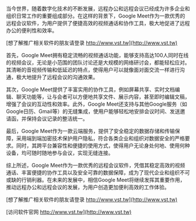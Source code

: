 当今世界，随着数字化技术的不断发展，远程办公和远程会议已经成为许多企业和组织日常工作的重要组成部分。在这样的背景下，Google Meet作为一款优秀的远程会议软件，为用户提供了便捷高效的视频通话和协作工具，极大地促进了远程办公的便利性和效率。

[想了解推广相关软件的朋友请登录 http://www.vst.tw](http://www.vst.tw)

首先，Google Meet拥有稳定流畅的视频通话功能，能够支持高达100人同时在线的视频会议，无论是小范围的团队讨论还是大规模的网络研讨会，都能轻松应对。其清晰的音视频传输和低延迟的特点，使得用户可以就像面对面交流一样进行沟通，极大地提升了远程会议的沟通效果。

其次，Google Meet提供了丰富实用的协作工具，例如屏幕共享、实时文档编辑、聊天功能等，让与会者可以方便地共享文件、展示内容，甚至即时编辑文稿，增强了会议的互动性和效率。此外，Google Meet还支持与其他Google服务（如Google日历、Gmail等）的无缝集成，使用户能够轻松地安排会议时间、发送邀请函，并保持会议记录的整洁统一。

最后，Google Meet作为一款云端服务，提供了安全稳定的数据存储和传输保障，采用端到端加密技术保护用户隐私，符合各类企业和组织对数据安全的严格要求。同时，其跨平台兼容性和便捷的使用方式，使得用户无论身处何地、使用何种设备，均可随时随地参与会议，实现无缝连接。

综上所述，Google Meet作为一款优秀的远程会议软件，凭借其稳定高效的视频通话、丰富便捷的协作工具以及安全可靠的数据保障，成为了现代企业和组织不可或缺的行销利器。在未来的发展中，相信Google Meet将继续发挥其重要作用，推动远程办公和远程会议的发展，为用户创造更加便利高效的工作体验。

[想了解推广相关软件的朋友请登录 http://www.vst.tw](http://www.vst.tw)


[访问软件官网 http://www.vst.tw](http://www.vst.tw)

